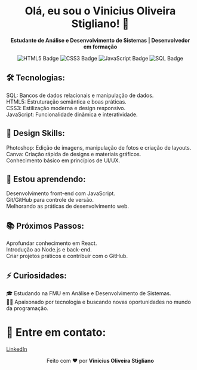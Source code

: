 <h1 align="center">Olá, eu sou o Vinicius Oliveira Stigliano! 👋</h1> <p align="center"> <strong>Estudante de Análise e Desenvolvimento de Sistemas | Desenvolvedor em formação</strong> </p> <p align="center"> <img src="https://img.shields.io/badge/HTML5-E34F26?style=for-the-badge&logo=html5&logoColor=white" alt="HTML5 Badge" /> <img src="https://img.shields.io/badge/CSS3-1572B6?style=for-the-badge&logo=css3&logoColor=white" alt="CSS3 Badge" /> <img src="https://img.shields.io/badge/JavaScript-F7DF1E?style=for-the-badge&logo=javascript&logoColor=black" alt="JavaScript Badge" /> <img src="https://img.shields.io/badge/SQL-4479A1?style=for-the-badge&logo=postgresql&logoColor=white" alt="SQL Badge" /> </p>

<h2> 🛠 Tecnologias: </h2> 
SQL: Bancos de dados relacionais e manipulação de dados. </br>
HTML5: Estruturação semântica e boas práticas. </br>
CSS3: Estilização moderna e design responsivo. </br>
JavaScript: Funcionalidade dinâmica e interatividade. </br>

<h2> 🎨 Design Skills: </h2>
Photoshop: Edição de imagens, manipulação de fotos e criação de layouts. </br>
Canva: Criação rápida de designs e materiais gráficos. </br>
Conhecimento básico em princípios de UI/UX. </br>

<h2> 🚀 Estou aprendendo: </h2> 
Desenvolvimento front-end com JavaScript. </br>
Git/GitHub para controle de versão. </br>
Melhorando as práticas de desenvolvimento web. </br>

<h2> 📚 Próximos Passos: </h2> 
Aprofundar conhecimento em React. </br>
Introdução ao Node.js e back-end. </br>
Criar projetos práticos e contribuir com o GitHub. </br>

<h2> ⚡ Curiosidades: </h2>  
🎓 Estudando na FMU em Análise e Desenvolvimento de Sistemas. </br>
👨‍💻 Apaixonado por tecnologia e buscando novas oportunidades no mundo da programação. </br>

<h1>💬 Entre em contato: </h1> <a href="https://www.linkedin.com/in/vinicius-stigliano/" target="_blank"> LinkedIn </a>

</br>
<p align="center"> Feito com ❤️ por <strong>Vinicius Oliveira Stigliano</strong> </p>
